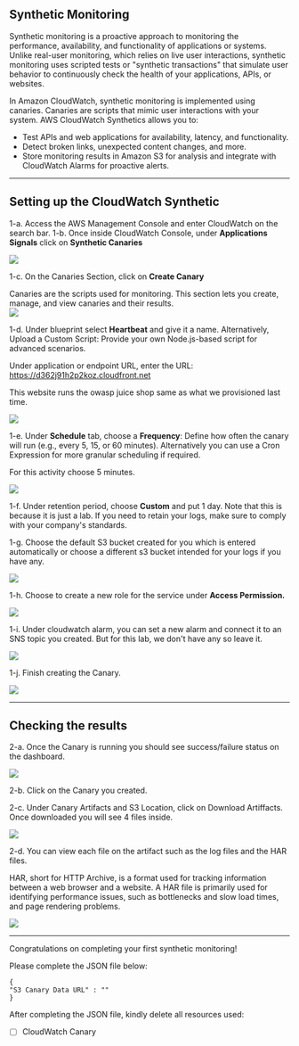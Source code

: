 ## **Synthetic Monitoring**

Synthetic monitoring is a proactive approach to monitoring the performance, availability, and functionality of applications or systems. Unlike real-user monitoring, which relies on live user interactions, synthetic monitoring uses scripted tests or "synthetic transactions" that simulate user behavior to continuously check the health of your applications, APIs, or websites.

In Amazon CloudWatch, synthetic monitoring is implemented using canaries. Canaries are scripts that mimic user interactions with your system. AWS CloudWatch Synthetics allows you to:

- Test APIs and web applications for availability, latency, and functionality.
- Detect broken links, unexpected content changes, and more.
- Store monitoring results in Amazon S3 for analysis and integrate with CloudWatch Alarms for proactive alerts.

----------



## **Setting up the CloudWatch Synthetic**


1-a. Access the AWS Management Console and enter CloudWatch on the search bar.
1-b. Once inside CloudWatch Console, under **Applications Signals** click on **Synthetic Canaries**

![](https://sb-next-prod-image-bucket.s3.ap-southeast-1.amazonaws.com/public/FECP/FECP4-1021/fecp-1021-lab2/img1021b-01.png)

1-c. On the Canaries Section, click on **Create Canary**

Canaries are the scripts used for monitoring. This section lets you create, manage, and view canaries and their results.
\
![](https://sb-next-prod-image-bucket.s3.ap-southeast-1.amazonaws.com/public/FECP/FECP4-1021/fecp-1021-lab2/img1021b-02.png)

1-d. Under blueprint select **Heartbeat** and give it a name. Alternatively, Upload a Custom Script: Provide your own Node.js-based script for advanced scenarios.

Under application or endpoint URL, enter the URL:
 https://d362j91h2p2koz.cloudfront.net

This website runs the owasp juice shop same as what we provisioned last time.

![](https://sb-next-prod-image-bucket.s3.ap-southeast-1.amazonaws.com/public/FECP/FECP4-1021/fecp-1021-lab2/img1021b-03.png)

1-e. Under **Schedule** tab,  choose a **Frequency**: Define how often the canary will run (e.g., every 5, 15, or 60 minutes). Alternatively you can use a Cron Expression for more granular scheduling if required.

For this activity choose 5 minutes.

![](https://sb-next-prod-image-bucket.s3.ap-southeast-1.amazonaws.com/public/FECP/FECP4-1021/fecp-1021-lab2/img1021b-04.png)
 
1-f. Under retention period, choose **Custom** and put 1 day. Note that this is because it is just a lab. If you need to retain your logs, make sure to comply with your company's standards.

1-g. Choose the default S3 bucket created for you which is entered automatically or choose a different s3 bucket intended for your logs if you have any.

![](https://sb-next-prod-image-bucket.s3.ap-southeast-1.amazonaws.com/public/FECP/FECP4-1021/fecp-1021-lab2/img1021b-06.png)

1-h. Choose to create a new role for the service under **Access Permission.**

![](https://sb-next-prod-image-bucket.s3.ap-southeast-1.amazonaws.com/public/FECP/FECP4-1021/fecp-1021-lab2/img1021b-07.png)

1-i. Under cloudwatch alarm, you can set a new alarm and connect it to an SNS topic you created. But for this lab, we don't have any so leave it. 

![](https://sb-next-prod-image-bucket.s3.ap-southeast-1.amazonaws.com/public/FECP/FECP4-1021/fecp-1021-lab2/img1021b-08.png)

1-j. Finish creating the Canary.

![](https://sb-next-prod-image-bucket.s3.ap-southeast-1.amazonaws.com/public/FECP/FECP4-1021/fecp-1021-lab2/img1021b-09.png)


----------



## Checking the results

2-a. Once the Canary is running you should see success/failure status on the dashboard.

![](https://sb-next-prod-image-bucket.s3.ap-southeast-1.amazonaws.com/public/FECP/FECP4-1021/fecp-1021-lab2/img1021b-10.png)

2-b. Click on the Canary you created.

2-c. Under Canary Artifacts and S3 Location, click on Download Artiffacts. Once downloaded you will see 4 files inside.

![](https://sb-next-prod-image-bucket.s3.ap-southeast-1.amazonaws.com/public/FECP/FECP4-1021/fecp-1021-lab2/img1021b-11.png)

2-d. You can view each file on the artifact such as the log files and the HAR files.

HAR, short for HTTP Archive, is a format used for tracking information between a web browser and a website. A HAR file is primarily used for identifying performance issues, such as bottlenecks and slow load times, and page rendering problems.

![](https://sb-next-prod-image-bucket.s3.ap-southeast-1.amazonaws.com/public/FECP/FECP4-1021/fecp-1021-lab2/img1021b-12.png)

----------

Congratulations on completing your first synthetic monitoring! 

Please complete the JSON file below:

```
{
"S3 Canary Data URL" : ""
}
```


After completing the JSON file, kindly delete all resources used:

- [ ] CloudWatch Canary

